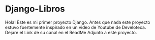# Django-Libros
Hola! Este es mi primer proyecto Django. Antes que nada este proyecto estuvo fuertemente inspirado en un video de Youtube de Develoteca.  Dejare el Link de su canal en el ReadMe Adjunto a este proyecto.
